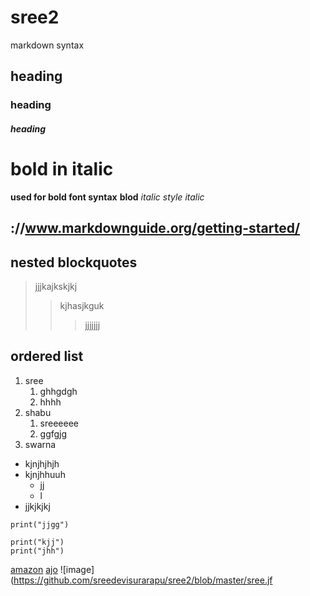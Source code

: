 # sree2
markdown syntax
## heading 
### heading 
##### heading
# bold in italic
**used for bold font syntax**
__blod__
*italic style*
_italic_
## ://www.markdownguide.org/getting-started/
## nested blockquotes
> jjjkajkskjkj
>> kjhasjkguk
>>>jjjjjjj
## ordered list
1. sree
    1. ghhgdgh
    2. hhhh
2. shabu
    1. sreeeeee
    2. ggfgjg
3. swarna

- kjnjhjhjh
- kjnjhhuuh
    * jj
    * l
- jjkjkjkj
```
print("jjgg")
```
```
print("kjj")
print("jhh")
```
[amazon](https://www.amazon.in/)
[ajo](://www.ajio.chttpsom)
![image](https://github.com/sreedevisurarapu/sree2/blob/master/sree.jf

